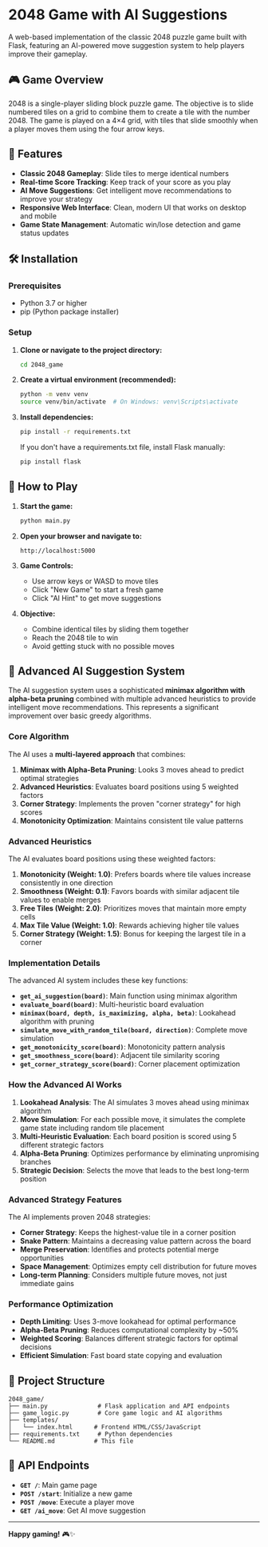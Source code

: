 # 2048 Game with AI Suggestions

A web-based implementation of the classic 2048 puzzle game built with Flask, featuring an AI-powered move suggestion system to help players improve their gameplay.

## 🎮 Game Overview

2048 is a single-player sliding block puzzle game. The objective is to slide numbered tiles on a grid to combine them to create a tile with the number 2048. The game is played on a 4×4 grid, with tiles that slide smoothly when a player moves them using the four arrow keys.

## 🚀 Features

- **Classic 2048 Gameplay**: Slide tiles to merge identical numbers
- **Real-time Score Tracking**: Keep track of your score as you play
- **AI Move Suggestions**: Get intelligent move recommendations to improve your strategy
- **Responsive Web Interface**: Clean, modern UI that works on desktop and mobile
- **Game State Management**: Automatic win/lose detection and game status updates

## 🛠️ Installation

### Prerequisites
- Python 3.7 or higher
- pip (Python package installer)

### Setup
1. **Clone or navigate to the project directory:**
   ```bash
   cd 2048_game
   ```

2. **Create a virtual environment (recommended):**
   ```bash
   python -m venv venv
   source venv/bin/activate  # On Windows: venv\Scripts\activate
   ```

3. **Install dependencies:**
   ```bash
   pip install -r requirements.txt
   ```

   If you don't have a requirements.txt file, install Flask manually:
   ```bash
   pip install flask
   ```

## 🎯 How to Play

1. **Start the game:**
   ```bash
   python main.py
   ```

2. **Open your browser and navigate to:**
   ```
   http://localhost:5000
   ```

3. **Game Controls:**
   - Use arrow keys or WASD to move tiles
   - Click "New Game" to start a fresh game
   - Click "AI Hint" to get move suggestions

4. **Objective:**
   - Combine identical tiles by sliding them together
   - Reach the 2048 tile to win
   - Avoid getting stuck with no possible moves

## 🤖 Advanced AI Suggestion System

The AI suggestion system uses a sophisticated **minimax algorithm with alpha-beta pruning** combined with multiple advanced heuristics to provide intelligent move recommendations. This represents a significant improvement over basic greedy algorithms.

### Core Algorithm

The AI uses a **multi-layered approach** that combines:

1. **Minimax with Alpha-Beta Pruning**: Looks 3 moves ahead to predict optimal strategies
2. **Advanced Heuristics**: Evaluates board positions using 5 weighted factors
3. **Corner Strategy**: Implements the proven "corner strategy" for high scores
4. **Monotonicity Optimization**: Maintains consistent tile value patterns

### Advanced Heuristics

The AI evaluates board positions using these weighted factors:

1. **Monotonicity (Weight: 1.0)**: Prefers boards where tile values increase consistently in one direction
2. **Smoothness (Weight: 0.1)**: Favors boards with similar adjacent tile values to enable merges
3. **Free Tiles (Weight: 2.0)**: Prioritizes moves that maintain more empty cells
4. **Max Tile Value (Weight: 1.0)**: Rewards achieving higher tile values
5. **Corner Strategy (Weight: 1.5)**: Bonus for keeping the largest tile in a corner

### Implementation Details

The advanced AI system includes these key functions:

- **`get_ai_suggestion(board)`**: Main function using minimax algorithm
- **`evaluate_board(board)`**: Multi-heuristic board evaluation
- **`minimax(board, depth, is_maximizing, alpha, beta)`**: Lookahead algorithm with pruning
- **`simulate_move_with_random_tile(board, direction)`**: Complete move simulation
- **`get_monotonicity_score(board)`**: Monotonicity pattern analysis
- **`get_smoothness_score(board)`**: Adjacent tile similarity scoring
- **`get_corner_strategy_score(board)`**: Corner placement optimization

### How the Advanced AI Works

1. **Lookahead Analysis**: The AI simulates 3 moves ahead using minimax algorithm
2. **Move Simulation**: For each possible move, it simulates the complete game state including random tile placement
3. **Multi-Heuristic Evaluation**: Each board position is scored using 5 different strategic factors
4. **Alpha-Beta Pruning**: Optimizes performance by eliminating unpromising branches
5. **Strategic Decision**: Selects the move that leads to the best long-term position

### Advanced Strategy Features

The AI implements proven 2048 strategies:

- **Corner Strategy**: Keeps the highest-value tile in a corner position
- **Snake Pattern**: Maintains a decreasing value pattern across the board
- **Merge Preservation**: Identifies and protects potential merge opportunities
- **Space Management**: Optimizes empty cell distribution for future moves
- **Long-term Planning**: Considers multiple future moves, not just immediate gains

### Performance Optimization

- **Depth Limiting**: Uses 3-move lookahead for optimal performance
- **Alpha-Beta Pruning**: Reduces computational complexity by ~50%
- **Weighted Scoring**: Balances different strategic factors for optimal decisions
- **Efficient Simulation**: Fast board state copying and evaluation

## 📁 Project Structure

```
2048_game/
├── main.py              # Flask application and API endpoints
├── game_logic.py        # Core game logic and AI algorithms
├── templates/
│   └── index.html      # Frontend HTML/CSS/JavaScript
├── requirements.txt     # Python dependencies
└── README.md           # This file
```

## 🔧 API Endpoints

- **`GET /`**: Main game page
- **`POST /start`**: Initialize a new game
- **`POST /move`**: Execute a player move
- **`GET /ai_move`**: Get AI move suggestion

---

**Happy gaming!** 🎮✨
